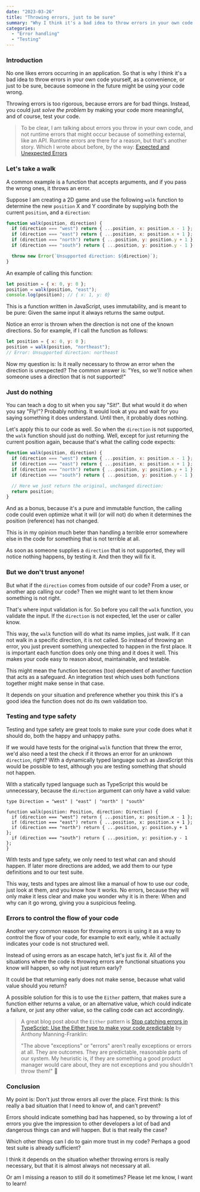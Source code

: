 ```yaml
---
date: "2023-03-26"
title: "Throwing errors, just to be sure"
summary: "Why I think it's a bad idea to throw errors in your own code yourself, as a convenience, or just to be sure..."
categories:
  - "Error handling"
  - "Testing"
---
```


### Introduction

No one likes errors occurring in an application. So that is why I think it's a bad idea to throw errors in your own code yourself, as a convenience, or just to be sure, because someone in the future might be using your code wrong.

Throwing errors is too rigorous, because errors are for bad things. Instead, you could just _solve the problem_ by making your code more meaningful, and of course, test your code.

> To be clear, I am talking about errors you throw in your own code, and not runtime errors that might occur because of something external, like an API. Runtime errors are there for a reason, but that's another story. Which I wrote about before, by the way: [Expected and Unexpected Errors](/expected-and-unexpected-errors)

### Let's take a walk

A common example is a function that accepts arguments, and if you pass the wrong ones, it throws an error.

Suppose I am creating a 2D game and use the following `walk` function to determine the new `position` X and Y coordinate by supplying both the current `position`, and a `direction`:

```js
function walk(position, direction) {
  if (direction === "west") return { ...position, x: position.x - 1 };
  if (direction === "east") return { ...position, x: position.x + 1 };
  if (direction === "north") return { ...position, y: position.y + 1 };
  if (direction === "south") return { ...position, y: position.y - 1 };

  throw new Error(`Unsupported direction: ${direction}`);
}
```

An example of calling this function:

```js
let position = { x: 0, y: 0 };
position = walk(position, "east");
console.log(position); // { x: 1, y: 0}
```

This is a function written in JavaScript, uses immutability, and is meant to be pure: Given the same input it always returns the same output.

Notice an error is thrown when the direction is not one of the known directions. So for example, if I call the function as follows:

```js
let position = { x: 0, y: 0 };
position = walk(position, "northeast");
// Error: Unsupported direction: northeast
```

Now my question is: Is it really necessary to throw an error when the direction is unexpected? The common answer is: "Yes, so we'll notice when someone uses a direction that is not supported!"

### Just do nothing

You can teach a dog to sit when you say "Sit!". But what would it do when you say "Fly!"? Probably nothing. It would look at you and wait for you saying something it does understand. Until then, it probably does nothing.

Let's apply this to our code as well. So when the `direction` is not supported, the `walk` function should just do nothing. Well, except for just returning the current position again, because that's what the calling code expects:

```js
function walk(position, direction) {
  if (direction === "west") return { ...position, x: position.x - 1 };
  if (direction === "east") return { ...position, x: position.x + 1 };
  if (direction === "north") return { ...position, y: position.y + 1 };
  if (direction === "south") return { ...position, y: position.y - 1 };

  // Here we just return the original, unchanged direction:
  return position;
}
```

And as a bonus, because it's a pure and immutable function, the calling code could even optimize what it will (or will not) do when it determines the position (reference) has not changed.

This is in my opinion much beter than handling a terrible error somewhere else in the code for something that is not terrible at all.

As soon as someone supplies a `direction` that is not supported, they will notice nothing happens, by testing it. And then they will fix it.

### But we don't trust anyone!

But what if the `direction` comes from outside of our code? From a user, or another app calling our code? Then we might want to let them know something is not right.

That's where input validation is for. So before you call the `walk` function, you validate the input. If the `direction` is not expected, let the user or caller know.

This way, the `walk` function will do what its name implies, just walk. If it can not walk in a specific direction, it is not called. So instead of throwing an error, you just prevent something unexpected to happen in the first place. It is important each function does only one thing and it does it well. This makes your code easy to reason about, maintainable, and testable.

This might mean the function becomes (too) dependent of another function that acts as a safeguard. An integration test which uses both functions together might make sense in that case.

It depends on your situation and preference whether you think this it's a good idea the function does not do its own validation too.

### Testing and type safety

Testing and type safety are great tools to make sure your code does what it should do, both the happy and unhappy paths.

If we would have tests for the original `walk` function that threw the error, we'd also need a test the check if it throws an error for an unknown `direction`, right? With a dynamically typed language such as JavaScript this would be possible to test, although you are testing something that should not happen.

With a statically typed language such as TypeScript this would be unnecessary, because the `direction` argument can only have a valid value:

```
type Direction = "west" | "east" | "north" | "south"

function walk(position: Position, direction: Direction) {
  if (direction === "west") return { ...position, x: position.x - 1 };
  if (direction === "east") return { ...position, x: position.x + 1 };
  if (direction === "north") return { ...position, y: position.y + 1 };
  if (direction === "south") return { ...position, y: position.y - 1 };
}
```

With tests and type safety, we only need to test what can and should happen. If later more directions are added, we add them to our type definitions and to our test suite. 

This way, tests and types are almost like a manual of how to use our code, just look at them, and you know how it works. No errors, because they will only make it less clear and make you wonder why it is in there: When and why can it go wrong, giving you a suspicious feeling.

### Errors to control the flow of your code

Another very common reason for throwing errors is using it as a way to control the flow of your code, for example to exit early, while it actually indicates your code is not structured well.

Instead of using errors as an escape hatch, let's just fix it. All of the situations where the code is throwing errors are functional situations you know will happen, so why not just return early?

It could be that returning early does not make sense, because what valid value should you return?

A possible solution for this is to use the `Either` pattern, that makes sure a function either returns a value, or an alternative value, which could indicate a failure, or just any other value, so the calling code can act accordingly.

> A great blog post about the `Either` pattern is [Stop catching errors in TypeScript; Use the Either type to make your code predictable](https://antman-does-software.com/stop-catching-errors-in-typescript-use-the-either-type-to-make-your-code-predictable) by Anthony Manning-Franklin:
>
> "The above "exceptions" or "errors" aren't really exceptions or errors at all. They are outcomes. They are predictable, reasonable parts of our system. My heuristic is, if they are something a good product manager would care about, they are not exceptions and you shouldn't throw them!" 💯

### Conclusion

My point is: Don't just throw errors all over the place. First think: Is this really a bad situation that I need to know of, and can't prevent? 

Errors should indicate something bad has happened, so by throwing a lot of errors you give the impression to other developers a lot of bad and dangerous things can and will happen. But is that really the case?

Which other things can I do to gain more trust in my code? Perhaps a good test suite is already sufficient?

I think it depends on the situation whether throwing errors is really necessary, but that it is almost always not necessary at all.

Or am I missing a reason to still do it sometimes? Please let me know, I want to learn!